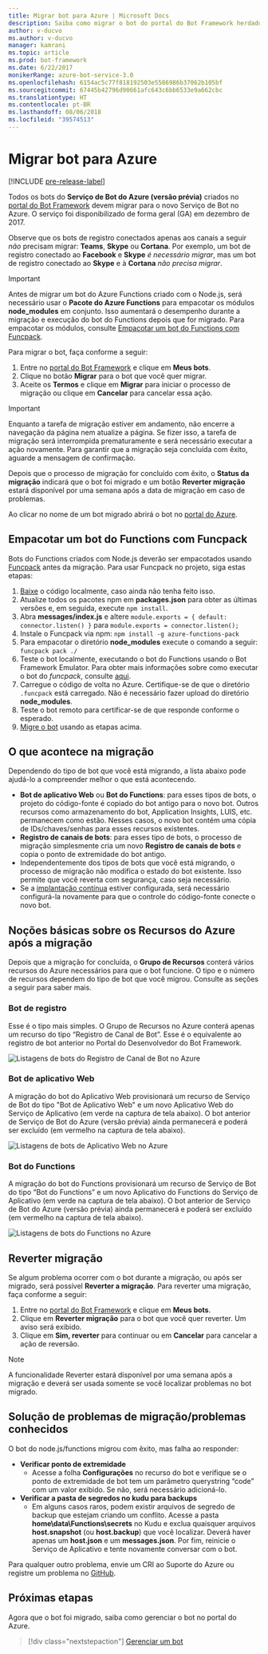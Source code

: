 ```yaml
---
title: Migrar bot para Azure | Microsoft Docs
description: Saiba como migrar o bot do portal do Bot Framework herdado para um serviço de bot no portal do Azure.
author: v-ducvo
ms.author: v-ducvo
manager: kamrani
ms.topic: article
ms.prod: bot-framework
ms.date: 6/22/2017
monikerRange: azure-bot-service-3.0
ms.openlocfilehash: 6154ac5c77f818192503e5586986b37062b105bf
ms.sourcegitcommit: 67445b42796d90661afc643c6bb6533e9a662cbc
ms.translationtype: HT
ms.contentlocale: pt-BR
ms.lasthandoff: 08/06/2018
ms.locfileid: "39574513"
---
```

# <a name="migrate-your-bot-to-azure"></a>Migrar bot para Azure

[!INCLUDE [pre-release-label](includes/pre-release-label-v3.md)]

Todos os bots do **Serviço de Bot do Azure (versão prévia)** criados no [portal do Bot Framework](http://dev.botframework.com) devem migrar para o novo Serviço de Bot no Azure. O serviço foi disponibilizado de forma geral (GA) em dezembro de 2017. 

Observe que os bots de registro conectados apenas aos canais a seguir *não* precisam migrar: **Teams**, **Skype** ou **Cortana**. Por exemplo, um bot de registro conectado ao **Facebook** e **Skype** *é necessário migrar*, mas um bot de registro conectado ao **Skype** e à **Cortana** *não precisa migrar*.

> [!IMPORTANT]
> Antes de migrar um bot do Azure Functions criado com o Node.js, será necessário usar o **Pacote do Azure Functions** para empacotar os módulos **node_modules** em conjunto. Isso aumentará o desempenho durante a migração e execução do bot do Functions depois que for migrado. Para empacotar os módulos, consulte [Empacotar um bot do Functions com Funcpack](#package-a-functions-bot-with-funcpack).

Para migrar o bot, faça conforme a seguir:

1. Entre no [portal do Bot Framework](http://dev.botframework.com) e clique em **Meus bots**.
2. Clique no botão **Migrar** para o bot que você quer migrar.
3. Aceite os **Termos** e clique em **Migrar** para iniciar o processo de migração ou clique em **Cancelar** para cancelar essa ação.

> [!IMPORTANT]
> Enquanto a tarefa de migração estiver em andamento, não encerre a navegação da página nem atualize a página. Se fizer isso, a tarefa de migração será interrompida prematuramente e será necessário executar a ação novamente. Para garantir que a migração seja concluída com êxito, aguarde a mensagem de confirmação.

Depois que o processo de migração for concluído com êxito, o **Status da migração** indicará que o bot foi migrado e um botão **Reverter migração** estará disponível por uma semana após a data de migração em caso de problemas.

Ao clicar no nome de um bot migrado abrirá o bot no [portal do Azure](http://portal.azure.com).

## <a name="package-a-functions-bot-with-funcpack"></a>Empacotar um bot do Functions com Funcpack

Bots do Functions criados com Node.js deverão ser empacotados usando [Funcpack](https://github.com/Azure/azure-functions-pack) antes da migração. Para usar Funcpack no projeto, siga estas etapas:

1.  [Baixe](bot-service-build-download-source-code.md#download-bot-source-code) o código localmente, caso ainda não tenha feito isso.
2.  Atualize todos os pacotes npm em **packages.json** para obter as últimas versões e, em seguida, execute `npm install`.
3.  Abra **messages/index.js** e altere `module.exports = { default: connector.listen() }` para `module.exports = connector.listen();`
4.  Instale o Funcpack via npm: `npm install -g azure-functions-pack`
5.  Para empacotar o diretório **node_modules** execute o comando a seguir: `funcpack pack ./`
6.  Teste o bot localmente, executando o bot do Functions usando o Bot Framework Emulator. Para obter mais informações sobre como executar o bot do *funcpack*, consulte [aqui](https://github.com/Azure/azure-functions-pack#how-to-run). 
7.  Carregue o código de volta no Azure. Certifique-se de que o diretório `.funcpack` está carregado. Não é necessário fazer upload do diretório **node_modules**.
8. Teste o bot remoto para certificar-se de que responde conforme o esperado.
9. [Migre o bot](#migrate-your-bot-to-azure) usando as etapas acima.

## <a name="migration-under-the-hood"></a>O que acontece na migração

Dependendo do tipo de bot que você está migrando, a lista abaixo pode ajudá-lo a compreender melhor o que está acontecendo.

* **Bot de aplicativo Web** ou **Bot do Functions**: para esses tipos de bots, o projeto do código-fonte é copiado do bot antigo para o novo bot. Outros recursos como armazenamento do bot, Application Insights, LUIS, etc. permanecem como estão. Nesses casos, o novo bot contém uma cópia de IDs/chaves/senhas para esses recursos existentes. 
* **Registro de canais de bots**: para esses tipo de bots, o processo de migração simplesmente cria um novo **Registro de canais de bots** e copia o ponto de extremidade do bot antigo. 
* Independentemente dos tipos de bots que você está migrando, o processo de migração não modifica o estado do bot existente. Isso permite que você reverta com segurança, caso seja necessário.
* Se a [implantação contínua](bot-service-build-continuous-deployment.md) estiver configurada, será necessário configurá-la novamente para que o controle do código-fonte conecte o novo bot.

## <a name="understanding-azure-resources-after-migration"></a>Noções básicas sobre os Recursos do Azure após a migração
Depois que a migração for concluída, o **Grupo de Recursos** conterá vários recursos do Azure necessários para que o bot funcione. O tipo e o número de recursos dependem do tipo de bot que você migrou. Consulte as seções a seguir para saber mais.

### <a name="registration-bot"></a>Bot de registro

Esse é o tipo mais simples. O Grupo de Recursos no Azure conterá apenas um recurso do tipo “Registro de Canal de Bot”. Esse é o equivalente ao registro de bot anterior no Portal do Desenvolvedor do Bot Framework.

![Listagens de bots do Registro de Canal de Bot no Azure](~/media/bot-service-migrate-bot/channel-registration-bot.png)

### <a name="web-app-bot"></a>Bot de aplicativo Web
A migração do bot do Aplicativo Web provisionará um recurso de Serviço de Bot do tipo "Bot de Aplicativo Web" e um novo Aplicativo Web do Serviço de Aplicativo (em verde na captura de tela abaixo). O bot anterior de Serviço de Bot do Azure (versão prévia) ainda permanecerá e poderá ser excluído (em vermelho na captura de tela abaixo).

![Listagens de bots de Aplicativo Web no Azure](~/media/bot-service-migrate-bot/web-app-bot.png)

### <a name="functions-bot"></a>Bot do Functions
A migração do bot do Functions provisionará um recurso de Serviço de Bot do tipo “Bot do Functions” e um novo Aplicativo do Functions do Serviço de Aplicativo (em verde na captura de tela abaixo). O bot anterior de Serviço de Bot do Azure (versão prévia) ainda permanecerá e poderá ser excluído (em vermelho na captura de tela abaixo).

![Listagens de bots do Functions no Azure](~/media/bot-service-migrate-bot/functions-bot.png)


## <a name="roll-back-migration"></a>Reverter migração

Se algum problema ocorrer com o bot durante a migração, ou após ser migrado, será possível **Reverter a migração**. Para reverter uma migração, faça conforme a seguir:

1. Entre no [portal do Bot Framework](http://dev.botframework.com) e clique em **Meus bots**.
2. Clique em **Reverter migração** para o bot que você quer reverter. Um aviso será exibido.
3. Clique em **Sim, reverter** para continuar ou em **Cancelar** para cancelar a ação de reversão.

> [!NOTE]
> A funcionalidade Reverter estará disponível por uma semana após a migração e deverá ser usada somente se você localizar problemas no bot migrado.

## <a name="migration-troubleshootingknown-issues"></a>Solução de problemas de migração/problemas conhecidos
O bot do node.js/functions migrou com êxito, mas falha ao responder:

* **Verificar ponto de extremidade**
  * Acesse a folha **Configurações** no recurso do bot e verifique se o ponto de extremidade de bot tem um parâmetro querystring “code” com um valor exibido. Se não, será necessário adicioná-lo.
* **Verificar a pasta de segredos no kudu para backups**
  * Em alguns casos raros, podem existir arquivos de segredo de backup que estejam criando um conflito. Acesse a pasta **home\data\Functions\secrets** no Kudu e exclua quaisquer arquivos **host.snapshot** (ou **host.backup**) que você localizar. Deverá haver apenas um **host.json** e um **messages.json**. Por fim, reinicie o Serviço de Aplicativo e tente novamente conversar com o bot.

Para qualquer outro problema, envie um CRI ao Suporte do Azure ou registre um problema no [GitHub](https://github.com/MicrosoftDocs/bot-framework-docs/issues).


## <a name="next-steps"></a>Próximas etapas

Agora que o bot foi migrado, saiba como gerenciar o bot no portal do Azure.

> [!div class="nextstepaction"]
> [Gerenciar um bot](bot-service-manage-overview.md)
